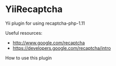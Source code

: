 YiiRecaptcha
============

Yii plugin for using recaptcha-php-1.11

Useful resources:
 - http://www.google.com/recaptcha
 - https://developers.google.com/recaptcha/intro

How to use this plugin
